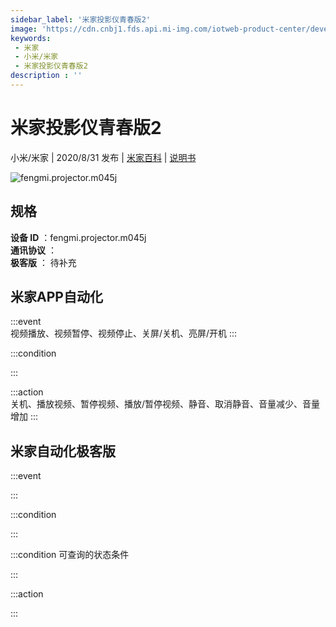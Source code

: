 ```yaml
---
sidebar_label: '米家投影仪青春版2'
image: 'https://cdn.cnbj1.fds.api.mi-img.com/iotweb-product-center/developer_1584698751823gNfz12nc.png?GalaxyAccessKeyId=AKVGLQWBOVIRQ3XLEW&Expires=9223372036854775807&Signature=wL7/wCjmJf08pb+V4t3xQGBNcwA='
keywords: 
 - 米家
 - 小米/米家
 - 米家投影仪青春版2
description : ''
---
```

# 米家投影仪青春版2

小米/米家 | 2020/8/31 发布 | [米家百科](https://home.mi.com/webapp/content/baike/product/index.html?model=fengmi.projector.m045j) | [说明书](https://home.mi.com/views/introduction.html?model=fengmi.projector.m045j&region=cn)

![fengmi.projector.m045j](https://cdn.cnbj1.fds.api.mi-img.com/iotweb-product-center/developer_1584698751823gNfz12nc.png?GalaxyAccessKeyId=AKVGLQWBOVIRQ3XLEW&Expires=9223372036854775807&Signature=wL7/wCjmJf08pb+V4t3xQGBNcwA=)

## 规格  
> 
**设备 ID** ：fengmi.projector.m045j  
**通讯协议** ：  
**极客版**  ： 待补充 


## 米家APP自动化  

:::event  
视频播放、视频暂停、视频停止、关屏/关机、亮屏/开机
:::

:::condition  

:::

:::action   
关机、播放视频、暂停视频、播放/暂停视频、静音、取消静音、音量减少、音量增加
:::

## 米家自动化极客版  

:::event  

:::

:::condition  

:::

:::condition 可查询的状态条件  

:::

:::action  

:::

        

